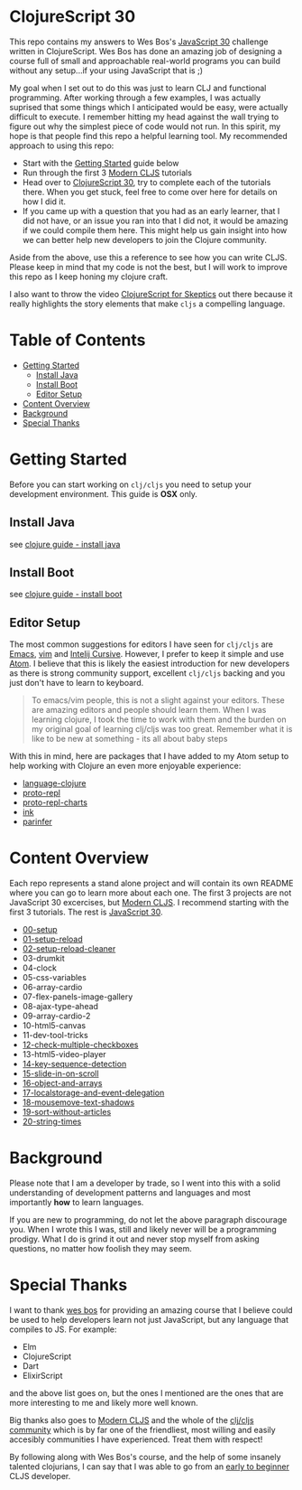 # ClojureScript 30

This repo contains my answers to Wes Bos's [JavaScript 30](https://javascript30.com/) challenge written in ClojureScript.  Wes Bos has done an amazing job of designing a course full of small and approachable real-world programs you can build without any setup...if your using JavaScript that is ;)

My goal when I set out to do this was just to learn CLJ and functional programming.  After working through a few examples, I was actually suprised that some things which I anticipated would be easy, were actually difficult to execute.  I remember hitting my head against the wall trying to figure out why the simplest piece of code would not run.  In this spirit,  my hope is that people find this repo a helpful learning tool.  My recommended approach to using this repo:

* Start with the [Getting Started](getting-started) guide below
* Run through the first 3 [Modern CLJS](https://github.com/magomimmo/modern-cljs) tutorials
* Head over to [ClojureScript 30](https://javascript30.com/), try to complete each of the tutorials there.  When you get stuck, feel free to come over here for details on how I did it.
* If you came up with a question that you had as an early learner, that I did not have, or an issue you ran into that I did not, it would be amazing if we could compile them here.  This might help us gain insight into how we can better help new developers to join the Clojure community.

Aside from the above, use this a reference to see how you can write CLJS.  Please keep in mind that my code is not the best, but I will work to improve this repo as I keep honing my clojure craft.

I also want to throw the video [ClojureScript for Skeptics](https://www.youtube.com/watch?v=gsffg5xxFQI&feature=player_embedded) out there because it really highlights the story elements that make `cljs` a compelling language.

# Table of Contents

* [Getting Started](#getting-started)
  * [Install Java](#install-java)
  * [Install Boot](#install-boot)
  * [Editor Setup](#editor-setup)
* [Content Overview](#content-overview)
* [Background](#background)
* [Special Thanks](#special-thanks)


# Getting Started

Before you can start working on `clj/cljs` you need to setup your development environment.  This guide is **OSX** only.

## Install Java

see [clojure guide - install java](https://tkjone.github.io/clojure-guide/v1/guide/#Install-Java)

## Install Boot

see [clojure guide - install boot](https://tkjone.github.io/clojure-guide/v1/guide/#Install-Boot)

## Editor Setup

The most common suggestions for editors I have seen for `clj/cljs` are [Emacs](https://www.gnu.org/software/emacs/), [vim](http://www.vim.org/) and [Intelij Cursive](https://cursive-ide.com/userguide/paredit.html).  However, I prefer to keep it simple and use [Atom](https://atom.io/).  I believe that this is likely the easiest introduction for new developers as there is strong community support, excellent `clj/cljs` backing and you just don't have to learn to keyboard.

> To emacs/vim people, this is not a slight against your editors.  These are amazing editors and people should learn them.  When I was learning clojure, I took the time to work with them and the burden on my original goal of learning clj/cljs was too great.  Remember what it is like to be new at something - its all about baby steps

With this in mind, here are packages that I have added to my Atom setup to help working with Clojure an even more enjoyable experience:

* [language-clojure](https://atom.io/packages/language-clojure)
* [proto-repl](https://atom.io/packages/proto-repl)
* [proto-repl-charts](https://atom.io/packages/proto-repl-charts)
* [ink](https://atom.io/packages/ink)
* [parinfer](https://atom.io/packages/parinfer)


# Content Overview

Each repo represents a stand alone project and will contain its own README where you can go to learn more about each one. The first 3 projects are not JavaScript 30 excercises, but [Modern CLJS](https://github.com/magomimmo/modern-cljs).  I recommend starting with the first 3 tutorials.  The rest is [JavaScript 30](https://javascript30.com/).

* [00-setup](https://github.com/tkjone/clojurescript-30/tree/master/00-setup)
* [01-setup-reload](https://github.com/tkjone/clojurescript-30/tree/master/01-setup-reload)
* [02-setup-reload-cleaner](https://github.com/tkjone/clojurescript-30/tree/master/02-setup-reload-custom)
* 03-drumkit
* 04-clock
* 05-css-variables
* 06-array-cardio
* 07-flex-panels-image-gallery
* 08-ajax-type-ahead
* 09-array-cardio-2
* 10-html5-canvas
* 11-dev-tool-tricks
* [12-check-multiple-checkboxes](https://github.com/tkjone/clojurescript-30/tree/master/12-check-multiple-checkboxes)
* 13-html5-video-player
* [14-key-sequence-detection](https://github.com/tkjone/clojurescript-30/tree/master/14-key-sequence-detection)
* [15-slide-in-on-scroll](https://github.com/tkjone/clojurescript-30/tree/master/15-slide-in-on-scroll)
* [16-object-and-arrays](https://github.com/tkjone/clojurescript-30/tree/master/16-object-and-arrays)
* [17-localstorage-and-event-delegation](https://github.com/tkjone/clojurescript-30/tree/master/17-localstorage-and-event-delegation)
* [18-mousemove-text-shadows](https://github.com/tkjone/clojurescript-30/tree/master/18-mousemove-text-shadows)
* [19-sort-without-articles](https://github.com/tkjone/clojurescript-30/tree/master/19-sort-without-articles)
* [20-string-times](https://github.com/tkjone/clojurescript-30/tree/master/20-string-times)

# Background

Please note that I am a developer by trade, so I went into this with a solid understanding of development patterns and languages and most importantly **how** to learn languages.

If you are new to programming, do not let the above paragraph discourage you.  When I wrote this I was, still and likely never will be a programming prodigy.  What I do is grind it out and never stop myself from asking questions, no matter how foolish they may seem.

# Special Thanks

I want to thank [wes bos](https://github.com/wesbos) for providing an amazing course that I believe could be used to help developers learn not just JavaScript, but any language that compiles to JS.  For example:

  * Elm
  * ClojureScript
  * Dart
  * ElixirScript

and the above list goes on, but the ones I mentioned are the ones that are more interesting to me and likely more well known.

Big thanks also goes to [Modern CLJS](https://github.com/magomimmo/modern-cljs) and the whole of the [clj/cljs community](http://clojurians.net/) which is by far one of the friendliest, most willing and easily accesibly communities I have experienced.  Treat them with respect!

By following along with Wes Bos's course, and the help of some insanely talented clojurians, I can say that I was able to go from an [early to beginner ](https://zedshaw.com/2015/06/16/early-vs-beginning-coders/) CLJS developer.
